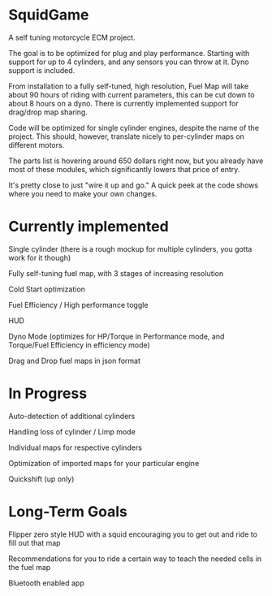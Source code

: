# SquidGame
A self tuning motorcycle ECM project.

The goal is to be optimized for plug and play performance. Starting with support for up to 4 cylinders, and any sensors you can throw at it. 
Dyno support is included.

From installation to a fully self-tuned, high resolution, Fuel Map will take about 90 hours of riding with current parameters, this can be cut down to about 8 hours on a dyno.
There is currently implemented support for drag/drop map sharing.

Code will be optimized for single cylinder engines, despite the name of the project. This should, however, translate nicely to per-cylinder maps on different motors.

The parts list is hovering around 650 dollars right now, but you already have most of these modules, which significantly lowers that price of entry.

It's pretty close to just "wire it up and go." A quick peek at the code shows where you need to make your own changes.


# Currently implemented

Single cylinder (there is a rough mockup for multiple cylinders, you gotta work for it though)

Fully self-tuning fuel map, with 3 stages of increasing resolution

Cold Start optimization

Fuel Efficiency / High performance toggle

HUD

Dyno Mode (optimizes for HP/Torque in Performance mode, and Torque/Fuel Efficiency in efficiency mode)

Drag and Drop fuel maps in json format

# In Progress

Auto-detection of additional cylinders

Handling loss of cylinder / Limp mode

Individual maps for respective cylinders

Optimization of imported maps for your particular engine

Quickshift (up only)

# Long-Term Goals

Flipper zero style HUD with a squid encouraging you to get out and ride to fill out that map

Recommendations for you to ride a certain way to teach the needed cells in the fuel map

Bluetooth enabled app
